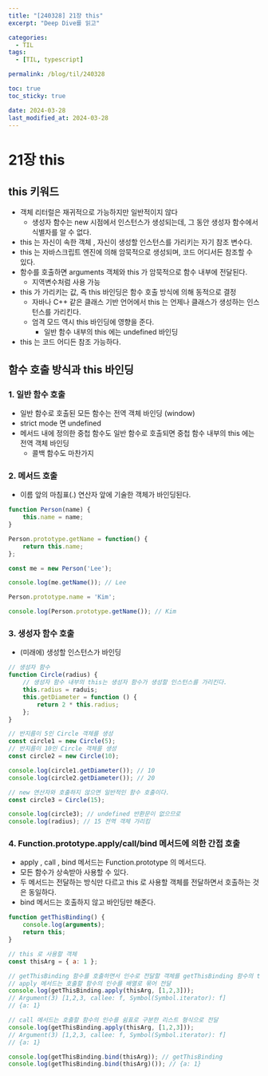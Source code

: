 ```yaml
---
title: "[240328] 21장 this"
excerpt: "Deep Dive를 읽고"

categories:
  - TIL
tags:
  - [TIL, typescript]

permalink: /blog/til/240328

toc: true
toc_sticky: true

date: 2024-03-28
last_modified_at: 2024-03-28
---
```

# 21장 this
## this 키워드

- 객체 리터럴은 재귀적으로 가능하지만 일반적이지 않다
    - 생성자 함수는 new 시점에서 인스턴스가 생성되는데, 그 동안 생성자 함수에서 식별자를 알 수 없다.
- this 는 자신이 속한 객체 , 자신이 생성할 인스턴스를 가리키는 자기 참조 변수다.
- this 는 자바스크립트 엔진에 의해 암묵적으로 생성되며, 코드 어디서든 참조할 수 있다.
- 함수를 호출하면 arguments 객체와 this 가 암묵적으로 함수 내부에 전달된다.
    - 지역변수처럼 사용 가능
- this 가 가리키는 값, 즉 this 바인딩은 함수 호출 방식에 의해 동적으로 결정
    - 자바나 C++ 같은 클래스 기반 언어에서 this 는 언제나 클래스가 생성하는 인스턴스를 가리킨다.
    - 엄격 모드 역시 this 바인딩에 영향을 준다.
        - 일반 함수 내부의 this 에는 undefined 바인딩
- this 는 코드 어디든 참조 가능하다.

## 함수 호출 방식과 this 바인딩

### 1. 일반 함수 호출

- 일반 함수로 호출된 모든 함수는 전역 객체 바인딩 (window)
- strict mode 면 undefined
- 메서드 내에 정의한 중첩 함수도 일반 함수로 호출되면 중첩 함수 내부의 this 에는 전역 객체 바인딩
    - 콜백 함수도 마찬가지

### 2. 메서드 호출

- 이름 앞의 마침표(.) 연산자 앞에 기술한 객체가 바인딩된다.

```jsx
function Person(name) {
	this.name = name;
}

Person.prototype.getName = function() {
	return this.name;
};

const me = new Person('Lee');

console.log(me.getName()); // Lee

Person.prototype.name = 'Kim';

console.log(Person.prototype.getName()); // Kim
```

### 3. 생성자 함수 호출

- (미래에) 생성할 인스턴스가 바인딩

```jsx
// 생성자 함수
function Circle(radius) {
	// 생성자 함수 내부의 this는 생성자 함수가 생성할 인스턴스를 가리킨다.
	this.radius = raduis;
	this.getDiameter = function () {
		return 2 * this.radius;
	};
}

// 반지름이 5인 Circle 객체를 생성
const circle1 = new Circle(5);
// 반지름이 10인 Circle 객체를 생성
const circle2 = new Circle(10);

console.log(circle1.getDiameter()); // 10
console.log(circle2.getDiameter()); // 20

// new 연산자와 호출하지 않으면 일반적인 함수 호출이다.
const circle3 = Circle(15);

console.log(circle3); // undefined 반환문이 없으므로
console.log(radius); // 15 전역 객체 가리킴
```

### 4. Function.prototype.apply/call/bind 메서드에 의한 간접 호출

- apply , call , bind 메서드는 Function.prototype 의 메서드다.
- 모든 함수가 상속받아 사용할 수 있다.
- 두 메서드는 전달하는 방식만 다르고 this 로 사용할 객체를 전달하면서 호출하는 것은 동일하다.
- bind 메서드는 호출하지 않고 바인딩만 해준다.

```jsx
function getThisBinding() {
	console.log(arguments);
	return this;
}

// this 로 사용할 객체
const thisArg = { a: 1 };

// getThisBinding 함수를 호출하면서 인수로 전달할 객체를 getThisBinding 함수의 this 에 바인딩한다.
// apply 메서드는 호출할 함수의 인수를 배열로 묶어 전달
console.log(getThisBinding.apply(thisArg, [1,2,3]));
// Argument(3) [1,2,3, callee: f, Symbol(Symbol.iterator): f]
// {a: 1}

// call 메서드는 호출할 함수의 인수를 쉼표로 구분한 리스트 형식으로 전달
console.log(getThisBinding.apply(thisArg, [1,2,3]));
// Argument(3) [1,2,3, callee: f, Symbol(Symbol.iterator): f]
// {a: 1}

console.log(getThisBinding.bind(thisArg)); // getThisBinding
console.log(getThisBinding.bind(thisArg)()); // {a: 1}
```